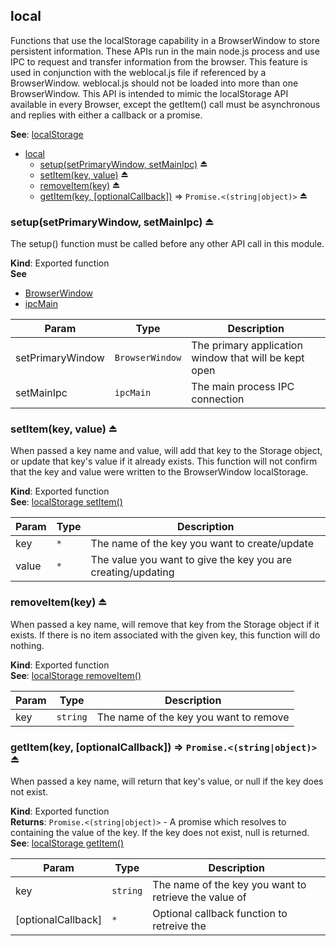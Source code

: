 <a name="module_local"></a>

## local
Functions that use the localStorage capability in a BrowserWindow to store persistent information. These APIs
run in the main node.js process and use IPC to request and transfer information from the browser. This
feature is used in conjunction with the weblocal.js file if referenced by a BrowserWindow. weblocal.js should
not be loaded into more than one BrowserWindow. This API is intended to mimic the localStorage API available in 
every Browser, except the getItem() call must be asynchronous and replies with either a callback or a promise.

**See**: [localStorage](https://developer.mozilla.org/en-US/docs/Web/API/Window/localStorage)  

* [local](#module_local)
    * [setup(setPrimaryWindow, setMainIpc)](#exp_module_local--setup) ⏏
    * [setItem(key, value)](#exp_module_local--setItem) ⏏
    * [removeItem(key)](#exp_module_local--removeItem) ⏏
    * [getItem(key, [optionalCallback])](#exp_module_local--getItem) ⇒ <code>Promise.&lt;(string\|object)&gt;</code> ⏏

<a name="exp_module_local--setup"></a>

### setup(setPrimaryWindow, setMainIpc) ⏏
The setup() function must be called before any other API call in this module.

**Kind**: Exported function  
**See**

- [BrowserWindow](https://electronjs.org/docs/api/browser-window)
- [ipcMain](https://electronjs.org/docs/api/ipc-main)


| Param | Type | Description |
| --- | --- | --- |
| setPrimaryWindow | <code>BrowserWindow</code> | The primary application window that will be kept open |
| setMainIpc | <code>ipcMain</code> | The main process IPC connection |

<a name="exp_module_local--setItem"></a>

### setItem(key, value) ⏏
When passed a key name and value, will add that key to the Storage object, or update that 
key's value if it already exists. This function will not confirm that the key and value
were written to the BrowserWindow localStorage.

**Kind**: Exported function  
**See**: [localStorage setItem()](https://developer.mozilla.org/en-US/docs/Web/API/Storage/setItem)  

| Param | Type | Description |
| --- | --- | --- |
| key | <code>\*</code> | The name of the key you want to create/update |
| value | <code>\*</code> | The value you want to give the key you are creating/updating |

<a name="exp_module_local--removeItem"></a>

### removeItem(key) ⏏
When passed a key name, will remove that key from the Storage object if it exists. If there 
is no item associated with the given key, this function will do nothing.

**Kind**: Exported function  
**See**: [localStorage removeItem()](https://developer.mozilla.org/en-US/docs/Web/API/Storage/removeItem)  

| Param | Type | Description |
| --- | --- | --- |
| key | <code>string</code> | The name of the key you want to remove |

<a name="exp_module_local--getItem"></a>

### getItem(key, [optionalCallback]) ⇒ <code>Promise.&lt;(string\|object)&gt;</code> ⏏
When passed a key name, will return that key's value, or null if the key does not exist.

**Kind**: Exported function  
**Returns**: <code>Promise.&lt;(string\|object)&gt;</code> - A promise which resolves to containing the value of the key. If the key does not exist, null is returned.  
**See**: [localStorage getItem()](https://developer.mozilla.org/en-US/docs/Web/API/Storage/getItem)  

| Param | Type | Description |
| --- | --- | --- |
| key | <code>string</code> | The name of the key you want to retrieve the value of |
| [optionalCallback] | <code>\*</code> | Optional callback function to retreive the |

